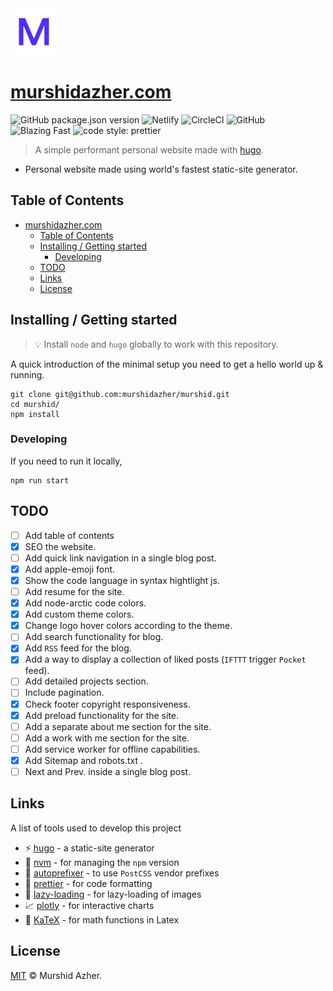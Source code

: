 <img src="https://raw.githubusercontent.com/murshidazher/murshid/master/themes/murshid-starter/static/img/favicon-lg.png" width="75px">

# [murshidazher.com](https://www.murshidazher.com)

![GitHub package.json version](https://img.shields.io/github/package-json/v/murshidazher/murshid?style=flat-square)
![Netlify](https://img.shields.io/netlify/5bb22eef-8559-4079-be63-e42c63f63770?logo=netlify&style=flat-square)
![CircleCI](https://img.shields.io/circleci/build/github/murshidazher/murshid?logo=circleci&style=flat-square)
![GitHub](https://img.shields.io/github/license/murshidazher/murshid?style=flat-square)
![Blazing Fast](https://img.shields.io/badge/speed-blazing%20%F0%9F%94%A5-brightgreen.svg?style=flat-square)
![code style: prettier](https://img.shields.io/badge/code_style-prettier-ff69b4.svg?style=flat-square)

> A simple performant personal website made with [hugo](https://gohugo.io/).

- Personal website made using world's fastest static-site generator.

## Table of Contents

- [murshidazher.com](#murshidazhercom)
  - [Table of Contents](#table-of-contents)
  - [Installing / Getting started](#installing--getting-started)
    - [Developing](#developing)
  - [TODO](#todo)
  - [Links](#links)
  - [License](#license)

## Installing / Getting started

> 💡 Install `node` and `hugo` globally to work with this repository.

A quick introduction of the minimal setup you need to get a hello world up & running.

```shell
git clone git@github.com:murshidazher/murshid.git
cd murshid/
npm install
```

### Developing

If you need to run it locally,

```shell
npm run start
```

## TODO

- [ ] Add table of contents
- [x] SEO the website.
- [ ] Add quick link navigation in a single blog post.
- [x] Add apple-emoji font.
- [x] Show the code language in syntax hightlight js.
- [ ] Add resume for the site.
- [x] Add node-arctic code colors.
- [x] Add custom theme colors.
- [x] Change logo hover colors according to the theme.
- [ ] Add search functionality for blog.
- [x] Add `RSS` feed for the blog.
- [x] Add a way to display a collection of liked posts (`IFTTT` trigger `Pocket` feed).
- [ ] Add detailed projects section.
- [ ] Include pagination.
- [x] Check footer copyright responsiveness.
- [x] Add preload functionality for the site.
- [ ] Add a separate about me section for the site.
- [ ] Add a work with me section for the site.
- [ ] Add service worker for offline capabilities.
- [x] Add Sitemap and robots.txt .
- [ ] Next and Prev. inside a single blog post.

## Links

A list of tools used to develop this project

- :zap: [hugo](https://gohugo.io/) - a static-site generator
- :athletic_shoe: [nvm](https://github.com/nvm-sh/nvm#installation-and-update) - for managing the `npm` version
- :baby_bottle: [autoprefixer](https://github.com/postcss/autoprefixer) - to use `PostCSS` vendor prefixes
- :burrito: [prettier](https://prettier.io/) - for code formatting
- :cactus: [lazy-loading](https://github.com/aFarkas/lazysizes) - for lazy-loading of images
- :chart_with_upwards_trend: [plotly](https://plotly.com/javascript/) - for interactive charts
- :dancer: [KaTeX](https://katex.org/docs/supported.html) - for math functions in Latex

## License

[MIT](https://github.com/murshidazher/murshid/blob/master/LICENSE) © Murshid Azher.
